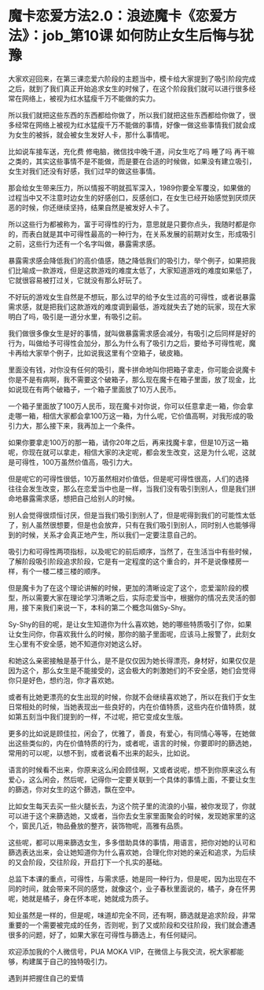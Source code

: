 # 魔卡恋爱方法2.0：浪迹魔卡《恋爱方法》：job_第10课 如何防止女生后悔与犹豫

大家欢迎回来，在第三课恋爱六阶段的主题当中，模卡给大家提到了吸引阶段完成之后，就到了我们真正开始追求女生的时候了，在这个阶段我们就可以进行很多经常在网络上，被视为红水猛瘦千万不能做的实力。

所以我们就把这些东西的东西都给你做了，所以我们就把这些东西都给你做了，很多经常在网络上被视为红水猛瘦千万不能做的事情，好像一做这些事情我们就会成为女生的被拆，就会被女生发好人卡，那什么事情呢。

比如说车接车送，充化费 修电脑，微信找中晚千道，问女生吃了吗 睡了吗 再干嘛之类的，其实这些事情不是不能做，而是要在合适的时候做，如果没有建立吸引，女生对我们还没有好感，我们过早的做这些事情。

那会给女生带来压力，所以情报不明就孤军深入，1989你要全军覆没，如果做的过程当中又不注意时边女生的好感创口，反感创口，在女生已经开始感觉到厌烦厌恶的时候，你还继续坚持，结果自然是被发好人卡了。

所以这些行为都被称为，富于可得性的行为，意思就是只要你点头，我随时都是你的，而表白就是其中可得性最高的一种行为，在关系发展的前期对女生，形成吸引之前，这些行为还有一个名字叫做，暴露需求感。

暴露需求感会降低我们的高价值感，随之降低我们的吸引力，举个例子，如果把我们比喻成一款游戏，但是这款游戏的难度太低了，大家知道游戏的难度如果低了，它就很容易被打过关，它就没有那么好玩了。

不好玩的游戏女生自然是不想玩，那么过早的给予女生过高的可得性，或者说暴露需求感，就是把我们这款游戏的难度调到最低，游戏就失去了她的玩家，现在大家明白了吗，吸引是一道分水里，有吸引之前。

我们做很多像女生是好的事情，就叫做暴露需求感会减分，有吸引之后同样是好的行为，叫做给予可得性会加分，那么为什么有了吸引力之后，要给予可得性呢，魔卡再给大家举个例子，比如说我这里有个空箱子，破皮箱。

里面没有钱，对你没有任何的吸引，魔卡拼命地叫你把箱子拿走，你可能会说魔卡你是不是有病啊，我不需要这个破箱子，那么现在魔卡在箱子里面，放了现金，比如说现在有两个破箱子，一个箱子里面放了10万人民币。

一个箱子里面放了100万人民币，现在魔卡对你说，你可以任意拿走一箱，你会拿走哪一箱，相信大家都会拿100万这一箱，为什么呢，它价值高啊，对我形成的吸引力大，那么接下来，我再加上一个条件。

如果你要拿走100万的那一箱，请你20年之后，再来找魔卡拿，但是10万这一箱呢，你现在就可以拿走，相信大家的决定呢，都会发生改变，这是为什么呢，这就是可得性，100万虽然价值高，吸引力大。

但是呢它的可得性很低，10万虽然相对价值低，但是呢可得性很高，人们的选择往往会发生改变，那么在恋爱当中也是一样，当我们没有吸引到别人，但是我们拼命地暴露需求感，想把自己给别人的时候。

别人会觉得很烦恒讨厌，但是当我们吸引到别人了，但是呢得到我们的可能性太低了，别人虽然很想要，但是也会放弃，只有在我们吸引到别人，同时别人也能够得到的时候，关系才会真正地产生，所以我们一定要注意自己的。

吸引力和可得性两项指标，以及呢它的前后顺序，当然了，在生活当中有些时候，了解阶段吸引阶段追求阶段，它是有一定程度的这个重合的，并不是说像楼房一样，有个一楼二楼三楼的顺序。

但是魔卡为了在这个理论讲解的时候，更加的清晰设定了这个，恋爱溜阶段的模型，所以需要大家在理论学习清晰之后，实际恋爱当中，根据你的情况去灵活的御用，接下来我们来说一下，本科的第二个概念叫做Sy-Shy。

Sy-Shy的目的呢，是让女生知道你为什么喜欢她，她的哪些特质吸引了你，如果让女生问你，你喜欢我什么的时候，那你的脑子里面呢，应该马上报警了，此刻女生心里有不安全感，她不知道你对她这么好。

和她这么亲密接触是基于什么，是不是仅仅因为她长得漂亮，身材好，如果仅仅是因为这个，那么女生是不能接受的，这会极大的刺激她们的不安全感，她们会觉得你只是好色，想约泡，你才喜欢她。

或者有比她更漂亮的女生出现的时候，你就不会继续喜欢她了，所以在我们于女生日常相处的时候，当她表现出一些良好的，内在价值特质，这些内在价值特质，就如第五刻当中我们提到的一样，不过呢，把它变成女生版。

更多的比如说是顾佳拉，闲会了，优雅了，善良，有爱心，有同情心等等，在她做出这些类似的，内在价值特质的行为，或者呢，语言的时候，你要即时的篩选她，常用的可以呢，以想不到，或者说看不出来的起头，比如说。

语言的时候看不出来，你原来这么闲会顾佳啊，又或者说呢，想不到你原来这么有爱心，这么闲会，然后呢，记得你一定要关联到一个具体的事情上面，不要让女生的篩选，你对女生的这个篩选，飘在空中。

比如女生每天去买一些火腿长去，为这个院子里的流浪的小猫，被你发现了，你就可以进于这个来篩选她，又或者，当你去女生家里面聚会的时候，发现她家里的这个，窗民几近，物品叠放的整齐，装饰物呢，高雅有品质。

这些呢，都可以用来篩选女生，多多借助具体的事情，用语言，把你对她的认可和篩选表达出来，会让她知道你为什么喜欢她，合理化你对她的亲近和追求，为后续的又会阶段，交往阶段，开启打下一个扎实的基础。

总监下本课的重点，可得性，与需求感，她是同一种行为，但是呢，因为出现在不同的时间，就会带来不同的感觉，就像这个，业子春秋里面说的，橘子，身在怀男呢，她就是橘子，身在怀本呢，她就成为质子。

知业虽然是一样的，但是呢，味道却完全不同，还有啊，篩选就是追求阶段，非常重要的一个需要被完成的任务，否则呢，到了又或阶段和交往阶段，我们就会遭遇很多的问题，好了，如果大家在可得性与篩选上，有任何疑问。

欢迎添加我的个人微信号，PUA MOKA VIP，在微信上与我交流，祝大家都能够，构建属于自己的独特吸引力。

遇到并把握住自己的爱情
